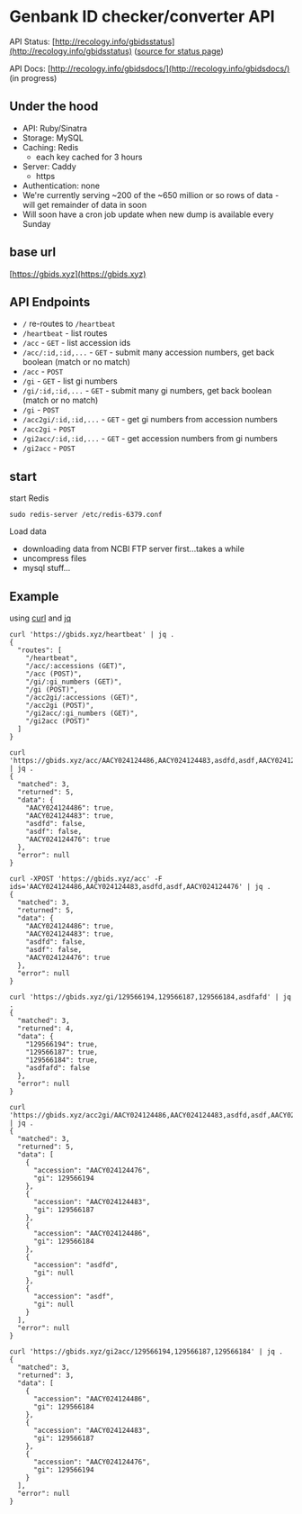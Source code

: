 Genbank ID checker/converter API
================================

API Status: [http://recology.info/gbidsstatus](http://recology.info/gbidsstatus) ([source for status page](https://github.com/sckott/gbidsstatus))

API Docs: [http://recology.info/gbidsdocs/](http://recology.info/gbidsdocs/) (in progress)

## Under the hood

* API: Ruby/Sinatra
* Storage: MySQL
* Caching: Redis
  * each key cached for 3 hours
* Server: Caddy
  * https
* Authentication: none
* We're currently serving ~200 of the ~650 million or so rows of data - will get remainder of data in soon
* Will soon have a cron job update when new dump is available every Sunday

## base url

[https://gbids.xyz](https://gbids.xyz)

## API Endpoints

* `/` re-routes to `/heartbeat`
* `/heartbeat` - list routes
* `/acc` - `GET` - list accession ids
* `/acc/:id,:id,...` - `GET` - submit many accession numbers, get back boolean (match or no match)
* `/acc` - `POST`
* `/gi` - `GET` - list gi numbers
* `/gi/:id,:id,...` - `GET` - submit many gi numbers, get back boolean (match or no match)
* `/gi` - `POST`
* `/acc2gi/:id,:id,...` - `GET` - get gi numbers from accession numbers
* `/acc2gi` - `POST`
* `/gi2acc/:id,:id,...` - `GET` - get accession numbers from gi numbers
* `/gi2acc` - `POST`

## start

start Redis

```
sudo redis-server /etc/redis-6379.conf
```

Load data

* downloading data from NCBI FTP server first...takes a while
* uncompress files
* mysql stuff...

## Example

using [curl](https://curl.haxx.se/) and [jq](https://stedolan.github.io/jq/)

```
curl 'https://gbids.xyz/heartbeat' | jq .
{
  "routes": [
    "/heartbeat",
    "/acc/:accessions (GET)",
    "/acc (POST)",
    "/gi/:gi_numbers (GET)",
    "/gi (POST)",
    "/acc2gi/:accessions (GET)",
    "/acc2gi (POST)",
    "/gi2acc/:gi_numbers (GET)",
    "/gi2acc (POST)"
  ]
}
```

```
curl 'https://gbids.xyz/acc/AACY024124486,AACY024124483,asdfd,asdf,AACY024124476' | jq .
{
  "matched": 3,
  "returned": 5,
  "data": {
    "AACY024124486": true,
    "AACY024124483": true,
    "asdfd": false,
    "asdf": false,
    "AACY024124476": true
  },
  "error": null
}
```

```
curl -XPOST 'https://gbids.xyz/acc' -F ids='AACY024124486,AACY024124483,asdfd,asdf,AACY024124476' | jq .
{
  "matched": 3,
  "returned": 5,
  "data": {
    "AACY024124486": true,
    "AACY024124483": true,
    "asdfd": false,
    "asdf": false,
    "AACY024124476": true
  },
  "error": null
}
```

```
curl 'https://gbids.xyz/gi/129566194,129566187,129566184,asdfafd' | jq .
{
  "matched": 3,
  "returned": 4,
  "data": {
    "129566194": true,
    "129566187": true,
    "129566184": true,
    "asdfafd": false
  },
  "error": null
}
```

```
curl 'https://gbids.xyz/acc2gi/AACY024124486,AACY024124483,asdfd,asdf,AACY024124476' | jq .
{
  "matched": 3,
  "returned": 5,
  "data": [
    {
      "accession": "AACY024124476",
      "gi": 129566194
    },
    {
      "accession": "AACY024124483",
      "gi": 129566187
    },
    {
      "accession": "AACY024124486",
      "gi": 129566184
    },
    {
      "accession": "asdfd",
      "gi": null
    },
    {
      "accession": "asdf",
      "gi": null
    }
  ],
  "error": null
}
```

```
curl 'https://gbids.xyz/gi2acc/129566194,129566187,129566184' | jq .
{
  "matched": 3,
  "returned": 3,
  "data": [
    {
      "accession": "AACY024124486",
      "gi": 129566184
    },
    {
      "accession": "AACY024124483",
      "gi": 129566187
    },
    {
      "accession": "AACY024124476",
      "gi": 129566194
    }
  ],
  "error": null
}
```
